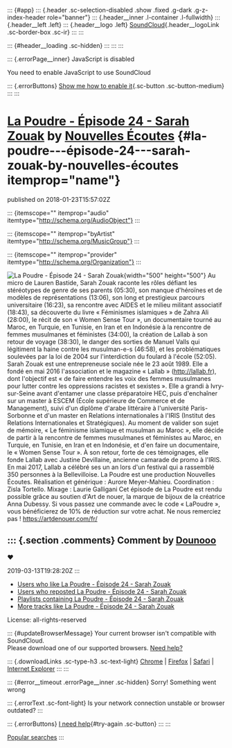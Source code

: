 ::: {#app}
::: {.header .sc-selection-disabled .show .fixed .g-dark .g-z-index-header role="banner"}
::: {.header__inner .l-container .l-fullwidth}
::: {.header__left .left}
::: {.header__logo .left}
[SoundCloud](/ "Home"){.header__logoLink .sc-border-box .sc-ir}
:::
:::

::: {#header__loading .sc-hidden}
:::
:::
:::

::: {.errorPage__inner}
JavaScript is disabled

You need to enable JavaScript to use SoundCloud

::: {.errorButtons}
[Show me how to enable it](http://www.enable-javascript.com/){.sc-button
.sc-button-medium}
:::
:::

[La Poudre - Épisode 24 - Sarah Zouak](/nouvelles-ecoutes/la-poudre-episode-24-sarah-zouak) by [Nouvelles Écoutes](/nouvelles-ecoutes) {#la-poudre---épisode-24---sarah-zouak-by-nouvelles-écoutes itemprop="name"}
======================================================================================================================================

published on 2018-01-23T15:57:02Z

::: {itemscope="" itemprop="audio" itemtype="http://schema.org/AudioObject"}
:::

::: {itemscope="" itemprop="byArtist" itemtype="http://schema.org/MusicGroup"}
:::

::: {itemscope="" itemprop="provider" itemtype="http://schema.org/Organization"}
:::

![La Poudre - Épisode 24 - Sarah
Zouak](https://i1.sndcdn.com/artworks-000289528883-t2ga84-t500x500.jpg){width="500"
height="500"} Au micro de Lauren Bastide, Sarah Zouak raconte les rôles
défiant les stéréotypes de genre de ses parents (05:30), son manque
d'héroïnes et de modèles de représentations (13:06), son long et
prestigieux parcours universitaire (16:23), sa rencontre avec AIDES et
le milieu militant associatif (18:43), sa découverte du livre «
Féminismes islamiques » de Zahra Ali (28:00), le récit de son « Women
Sense Tour », un documentaire tourné au Maroc, en Turquie, en Tunisie,
en Iran et en Indonésie à la rencontre de femmes musulmanes et
féministes (34:00), la création de Lallab à son retour de voyage
(38:30), le danger des sorties de Manuel Valls qui légitiment la haine
contre les musulman-e-s (46:58), et les problématiques soulevées par la
loi de 2004 sur l'interdiction du foulard à l'école (52:05). Sarah Zouak
est une entrepreneuse sociale née le 23 août 1989. Elle a fondé en mai
2016 l\'association et le magazine « Lallab » (http://lallab.fr), dont
l\'objectif est « de faire entendre les voix des femmes musulmanes pour
lutter contre les oppressions racistes et sexistes ». Elle a grandi à
Ivry-sur-Seine avant d'entamer une classe préparatoire HEC, puis
d'enchaîner sur un master à ESCEM (École supérieure de Commerce et de
Management), suivi d\'un diplôme d\'arabe littéraire à l\'université
Paris-Sorbonne et d\'un master en Relations internationales à l'IRIS
(Institut des Relations Internationales et Stratégiques). Au moment de
valider son sujet de mémoire, « Le féminisme islamique et musulman au
Maroc », elle décide de partir à la rencontre de femmes musulmanes et
féministes au Maroc, en Turquie, en Tunisie, en Iran et en Indonésie, et
d'en faire un documentaire, le « Women Sense Tour ». À son retour, forte
de ces témoignages, elle fonde Lallab avec Justine Devillaine, ancienne
camarade de promo à l\'IRIS. En mai 2017, Lallab a célébré ses un an
lors d'un festival qui a rassemblé 350 personnes à la Bellevilloise. La
Poudre est une production Nouvelles Écoutes. Réalisation et générique :
Aurore Meyer-Mahieu. Coordination : Zisla Tortello. Mixage : Laurie
Galligani Cet épisode de La Poudre est rendu possible grâce au soutien
d'Art de nouer, la marque de bijoux de la créatrice Anna Dubessy. Si
vous passez une commande avec le code « LaPoudre », vous bénéficierez de
10% de réduction sur votre achat. Ne nous remerciez pas !
https://artdenouer.com/fr/

::: {.section .comments}
Comment by [Dounooo](/dounoo)
-----------------------------

❤

2019-03-13T19:28:20Z
:::

-   [Users who like La Poudre - Épisode 24 - Sarah
    Zouak](/nouvelles-ecoutes/la-poudre-episode-24-sarah-zouak/likes)
-   [Users who reposted La Poudre - Épisode 24 - Sarah
    Zouak](/nouvelles-ecoutes/la-poudre-episode-24-sarah-zouak/reposts)
-   [Playlists containing La Poudre - Épisode 24 - Sarah
    Zouak](/nouvelles-ecoutes/la-poudre-episode-24-sarah-zouak/sets)
-   [More tracks like La Poudre - Épisode 24 - Sarah
    Zouak](/nouvelles-ecoutes/la-poudre-episode-24-sarah-zouak/recommended)

License: all-rights-reserved

::: {#updateBrowserMessage}
Your current browser isn\'t compatible with SoundCloud.\
Please download one of our supported browsers. [Need
help?](https://help.soundcloud.com/hc/articles/115003564308-Technical-requirements)

::: {.downloadLinks .sc-type-h3 .sc-text-light}
[Chrome](http://google.com/chrome "Chrome") \|
[Firefox](http://firefox.com "Firefox") \|
[Safari](http://apple.com/safari "Safari") \| [Internet
Explorer](http://windows.microsoft.com/ie "Internet Explorer")
:::
:::

::: {#error__timeout .errorPage__inner .sc-hidden}
Sorry! Something went wrong

::: {.errorText .sc-font-light}
Is your network connection unstable or browser outdated?
:::

::: {.errorButtons}
[I need help](https://help.soundcloud.com){#try-again .sc-button}
:::
:::

[Popular searches](/popular/searches "Popular searches")
:::
